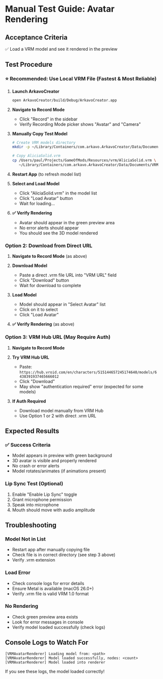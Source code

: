 # Manual Test Guide: Avatar Rendering

## Acceptance Criteria
✅ Load a VRM model and see it rendered in the preview

## Test Procedure

### ⭐ Recommended: Use Local VRM File (Fastest & Most Reliable)

1. **Launch ArkavoCreator**
   ```bash
   open ArkavoCreator/build/Debug/ArkavoCreator.app
   ```

2. **Navigate to Record Mode**
   - Click "Record" in the sidebar
   - Verify Recording Mode picker shows "Avatar" and "Camera"

3. **Manually Copy Test Model**
   ```bash
   # Create VRM models directory
   mkdir -p ~/Library/Containers/com.arkavo.ArkavoCreator/Data/Documents/VRMModels

   # Copy AliciaSolid.vrm
   cp /Users/paul/Projects/GameOfMods/Resources/vrm/AliciaSolid.vrm \
      ~/Library/Containers/com.arkavo.ArkavoCreator/Data/Documents/VRMModels/
   ```

4. **Restart App** (to refresh model list)

5. **Select and Load Model**
   - Click "AliciaSolid.vrm" in the model list
   - Click "Load Avatar" button
   - Wait for loading...

6. **✅ Verify Rendering**
   - Avatar should appear in the green preview area
   - No error alerts should appear
   - You should see the 3D model rendered

### Option 2: Download from Direct URL

1. **Navigate to Record Mode** (as above)

2. **Download Model**
   - Paste a direct .vrm file URL into "VRM URL" field
   - Click "Download" button
   - Wait for download to complete

3. **Load Model**
   - Model should appear in "Select Avatar" list
   - Click on it to select
   - Click "Load Avatar"

4. **✅ Verify Rendering** (as above)

### Option 3: VRM Hub URL (May Require Auth)

1. **Navigate to Record Mode**

2. **Try VRM Hub URL**
   - Paste: `https://hub.vroid.com/en/characters/515144657245174640/models/6438391937465666012`
   - Click "Download"
   - May show "authentication required" error (expected for some models)

3. **If Auth Required**
   - Download model manually from VRM Hub
   - Use Option 1 or 2 with direct .vrm URL

## Expected Results

### ✅ Success Criteria
- Model appears in preview with green background
- 3D avatar is visible and properly rendered
- No crash or error alerts
- Model rotates/animates (if animations present)

### Lip Sync Test (Optional)
1. Enable "Enable Lip Sync" toggle
2. Grant microphone permission
3. Speak into microphone
4. Mouth should move with audio amplitude

## Troubleshooting

### Model Not in List
- Restart app after manually copying file
- Check file is in correct directory (see step 3 above)
- Verify .vrm extension

### Load Error
- Check console logs for error details
- Ensure Metal is available (macOS 26.0+)
- Verify .vrm file is valid VRM 1.0 format

### No Rendering
- Check green preview area exists
- Look for error messages in console
- Verify model loaded successfully (check logs)

## Console Logs to Watch For

```
[VRMAvatarRenderer] Loading model from: <path>
[VRMAvatarRenderer] Model loaded successfully, nodes: <count>
[VRMAvatarRenderer] Model loaded into renderer
```

If you see these logs, the model loaded correctly!
